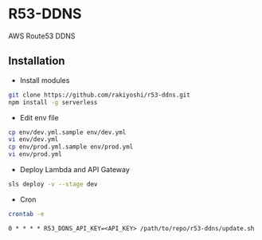 # R53-DDNS
AWS Route53 DDNS

## Installation

- Install modules

```bash
git clone https://github.com/rakiyoshi/r53-ddns.git
npm install -g serverless
```

- Edit env file

```bash
cp env/dev.yml.sample env/dev.yml
vi env/dev.yml
cp env/prod.yml.sample env/prod.yml
vi env/prod.yml
```

- Deploy Lambda and API Gateway

```bash
sls deploy -v --stage dev
```

- Cron

```bash
crontab -e
```

```
0 * * * * R53_DDNS_API_KEY=<API_KEY> /path/to/repo/r53-ddns/update.sh
```
